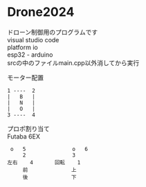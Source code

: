 # Drone2024

ドローン制御用のプログラムです  
visual studio code   
platform io   
esp32 - arduino  
srcの中のファイルmain.cpp以外消してから実行  

  モーター配置  

    1 ----  2  
    |   B   |
    |   N   |  
    |   O   |  
    3 ----  4  

プロポ割り当て  
Futaba 6EX  

     o   5               o   6
         2               3
    左右    4       回転    1
         前              上  
         後              下